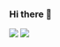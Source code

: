### Hi there 👋

<img src="https://img.shields.io/badge/Gmail-#EA4335?style=flat&logo=appveyor&logoColor=violet"/>
<img src="https://img.shields.io/badge/Android-3DDC84?style=flat-square&logo=Android&logoColor=white"/>
<!-- <a href="" target="_blank"><img src="https://img.shields.io/badge/뱃지레이블-배경색?style=뱃지모양&logo=로고&logoColor=로고색상"/></a> -->



<!--
**jonggangplz/jonggangplz** is a ✨ _special_ ✨ repository because its `README.md` (this file) appears on your GitHub profile.

Here are some ideas to get you started:

- 🔭 I’m currently working on ...
- 🌱 I’m currently learning ...
- 👯 I’m looking to collaborate on ...
- 🤔 I’m looking for help with ...
- 💬 Ask me about ...
- 📫 How to reach me: ...
- 😄 Pronouns: ...
- ⚡ Fun fact: ...
-->
